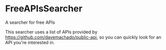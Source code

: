 # FreeAPIsSearcher
A searcher for free APIs

This searcher uses a list of APIs provided by https://github.com/davemachado/public-api, so you can quickly look for an API you're interested in. 
